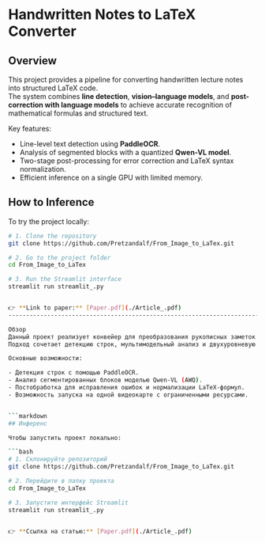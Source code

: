 # Handwritten Notes to LaTeX Converter

## Overview
This project provides a pipeline for converting handwritten lecture notes into structured LaTeX code.  
The system combines **line detection**, **vision–language models**, and **post-correction with language models** to achieve accurate recognition of mathematical formulas and structured text.

Key features:
- Line-level text detection using **PaddleOCR**.
- Analysis of segmented blocks with a quantized **Qwen-VL model**.
- Two-stage post-processing for error correction and LaTeX syntax normalization.
- Efficient inference on a single GPU with limited memory.


## How to Inference

To try the project locally:

```bash
# 1. Clone the repository
git clone https://github.com/Pretzandalf/From_Image_to_LaTex.git

# 2. Go to the project folder
cd From_Image_to_LaTex

# 3. Run the Streamlit interface
streamlit run streamlit_.py


👉 **Link to paper:** [Paper.pdf](./Article_.pdf)
------------------------------------------------------------------------------

Обзор
Данный проект реализует конвейер для преобразования рукописных заметок в структурированный код LaTeX.
Подход сочетает детекцию строк, мультимодельный анализ и двухуровневую коррекцию текста, что позволяет улучшить качество распознавания формул и структурированных записей.

Основные возможности:

- Детекция строк с помощью PaddleOCR.
- Анализ сегментированных блоков моделью Qwen-VL (AWQ).
- Постобработка для исправления ошибок и нормализации LaTeX-формул.
- Возможность запуска на одной видеокарте с ограниченными ресурсами.


```markdown
## Инференс

Чтобы запустить проект локально:

```bash
# 1. Склонируйте репозиторий
git clone https://github.com/Pretzandalf/From_Image_to_LaTex.git

# 2. Перейдите в папку проекта
cd From_Image_to_LaTex

# 3. Запустите интерфейс Streamlit
streamlit run streamlit_.py


👉 **Ссылка на статью:** [Paper.pdf](./Article_.pdf)
